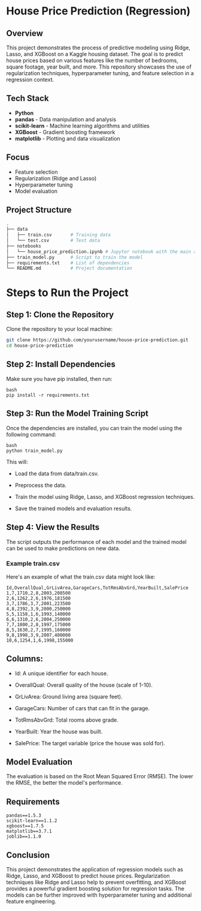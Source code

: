 # House Price Prediction (Regression)

## Overview
This project demonstrates the process of predictive modeling using Ridge, Lasso, and XGBoost on a Kaggle housing dataset. The goal is to predict house prices based on various features like the number of bedrooms, square footage, year built, and more. This repository showcases the use of regularization techniques, hyperparameter tuning, and feature selection in a regression context.

## Tech Stack
- **Python**
- **pandas** - Data manipulation and analysis
- **scikit-learn** - Machine learning algorithms and utilities
- **XGBoost** - Gradient boosting framework
- **matplotlib** - Plotting and data visualization

## Focus
- Feature selection
- Regularization (Ridge and Lasso)
- Hyperparameter tuning
- Model evaluation

## Project Structure
```bash
.
├── data
│   ├── train.csv       # Training data
│   └── test.csv        # Test data
├── notebooks
│   └── house_price_prediction.ipynb # Jupyter notebook with the main analysis
├── train_model.py      # Script to train the model
├── requirements.txt    # List of dependencies
└── README.md           # Project documentation
```

# Steps to Run the Project
## Step 1: Clone the Repository
Clone the repository to your local machine:

```bash
git clone https://github.com/yourusername/house-price-prediction.git
cd house-price-prediction
```

## Step 2: Install Dependencies
Make sure you have pip installed, then run:

```
bash
pip install -r requirements.txt
```

## Step 3: Run the Model Training Script
Once the dependencies are installed, you can train the model using the following command:

```
bash
python train_model.py
```

This will:

- Load the data from data/train.csv.

- Preprocess the data.

- Train the model using Ridge, Lasso, and XGBoost regression techniques.

- Save the trained models and evaluation results.

## Step 4: View the Results
The script outputs the performance of each model and the trained model can be used to make predictions on new data.

### Example train.csv
Here's an example of what the train.csv data might look like:

```
Id,OverallQual,GrLivArea,GarageCars,TotRmsAbvGrd,YearBuilt,SalePrice
1,7,1710,2,8,2003,208500
2,6,1262,2,6,1976,181500
3,7,1786,3,7,2001,223500
4,8,2392,3,9,2000,250000
5,5,1158,1,6,1993,140000
6,6,1310,2,6,2004,250000
7,7,1800,2,8,1997,175000
8,5,1630,2,7,1995,160000
9,8,1998,3,9,2007,400000
10,6,1254,1,6,1998,155000
```

## Columns:
- Id: A unique identifier for each house.

- OverallQual: Overall quality of the house (scale of 1-10).

- GrLivArea: Ground living area (square feet).

- GarageCars: Number of cars that can fit in the garage.

- TotRmsAbvGrd: Total rooms above grade.

- YearBuilt: Year the house was built.

- SalePrice: The target variable (price the house was sold for).

## Model Evaluation
The evaluation is based on the Root Mean Squared Error (RMSE). The lower the RMSE, the better the model's performance.

## Requirements
```
pandas==1.5.3
scikit-learn==1.1.2
xgboost==1.7.5
matplotlib==3.7.1
joblib==1.1.0
```

## Conclusion
This project demonstrates the application of regression models such as Ridge, Lasso, and XGBoost to predict house prices. Regularization techniques like Ridge and Lasso help to prevent overfitting, and XGBoost provides a powerful gradient boosting solution for regression tasks. The models can be further improved with hyperparameter tuning and additional feature engineering.